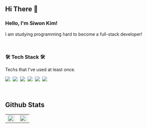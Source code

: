 ## Hi There 👋  

### Hello, I'm Siwon Kim!

I am studying programming hard to become a full-stack developer!

</br>

### 🛠 Tech Stack 🛠
  
Techs that I've used at least once.

<p>
  <img src="https://img.shields.io/badge/Python-3766AB?style=flat-square&logo=Python&logoColor=white"/></a>&nbsp
  <img src="https://img.shields.io/badge/Java-007396?style=flat-square&logo=Java&logoColor=white"/></a>&nbsp
  <img src="https://img.shields.io/badge/C-A8B9CC?style=flat-square&logo=C&logoColor=white"/></a>&nbsp
  <img src="https://img.shields.io/badge/C++-00599C?style=flat-square&logo=c%2B%2B&logoColor=white"/></a>&nbsp
  <img src="https://img.shields.io/badge/C%23-239120?style=flat-square&logo=Csharp&logoColor=white"/></a>&nbsp
  <img src="https://img.shields.io/badge/Mysql-E6B91E?style=flat-square&logo=MySql&logoColor=white"/></a>&nbsp
</p>

</br>

## Github Stats  
<table><tr><td valign="top" width="50%">

<img src="https://github-readme-stats.vercel.app/api?username=ksw51101&show_icons=true&count_private=true&hide_border=true" align="left" style="width: 100%" />

</td><td valign="top" width="50%">

<img src="https://github-readme-stats.vercel.app/api/top-langs/?username=ksw51101&hide_border=true&layout=compact" align="left" style="width: 100%" />

</td></tr></table>  
